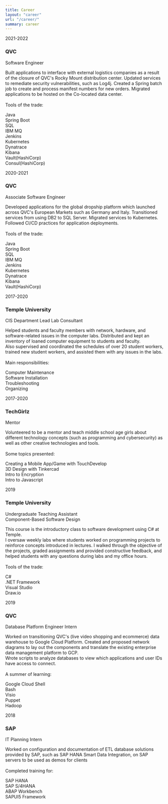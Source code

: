 ```yaml
---
title: Career
layout: "career"
url: "/career/"
summary: career
---
```

 <div class="container">
    <div class="row">
        <div class="col-md-12">
            <div class="main-timeline">
                <div class="timeline">
                    <a class="timeline-content">
                        <div class="timeline-year-right">2021-2022</div>
                        <h3 class="title">QVC</h3>
                        <p>Software Engineer</p>
                        <p class="description">
                            Built applications to interface with external logistics companies as a result of the closure of QVC's Rocky Mount distribution center. Updated services to remediate security vulnerabilities, such as Log4j. Created a Spring batch job to create and process manifest numbers for new orders. Migrated applications to be hosted on the Co-located data center.
                            <br /><br />
                            Tools of the trade:
                            <div class="button_slide slide_down">Java</div>
                            <div class="button_slide slide_down">Spring Boot</div>
                            <div class="button_slide slide_down">SQL</div>
                            <div class="button_slide slide_down">IBM MQ</div>
                            <div class="button_slide slide_down">Jenkins</div>
                            <div class="button_slide slide_down">Kubernetes</div>
                            <div class="button_slide slide_down">Dynatrace</div>
                            <div class="button_slide slide_down">Kibana</div>
                            <div class="button_slide slide_down">Vault(HashiCorp)</div>
                            <div class="button_slide slide_down">Consul(HashiCorp)</div>
                        </p>
                    </a>
                </div>
                <div class="timeline">
                    <a class="timeline-content">
                        <div class="timeline-year-left">2020-2021</div>
                        <h3 class="title">QVC</h3>
                        <p>Associate Software Engineer</p>
                        <p class="description">
                            Developed applications for the global dropship platform which launched across QVC's European Markets such as Germany and Italy.
                            Transitioned services from using DB2 to SQL Server. Migrated services to Kubernetes.
                            <br /> Followed CI/CD practices for application deployments.
                            <br /><br />
                            Tools of the trade:
                            <div class="button_slide slide_down">Java</div>
                            <div class="button_slide slide_down">Spring Boot</div>
                            <div class="button_slide slide_down">SQL</div>
                            <div class="button_slide slide_down">IBM MQ</div>
                            <div class="button_slide slide_down">Jenkins</div>
                            <div class="button_slide slide_down">Kubernetes</div>
                            <div class="button_slide slide_down">Dynatrace</div>
                            <div class="button_slide slide_down">Kibana</div>
                            <div class="button_slide slide_down">Vault(HashiCorp)</div>
                        </p>
                    </a>
                </div>
                <div class="timeline">
                    <a class="timeline-content">
                        <div class="timeline-year-right">2017-2020</div>
                        <h3 class="title">Temple University</h3>
                        <p>CIS Department Lead Lab Consultant</p>
                        <p class="description">
                            Helped students and faculty members with network, hardware, and software-related issues in the computer labs. Distributed and kept an inventory of loaned computer equipment to students and faculty.
                            <br /> Also supervised and coordinated the schedules of over 20 student workers, trained new student workers, and assisted them with any issues in the labs.
                            <br /><br />
                            Main responsibilities:
                            <div class="button_slide slide_down">Computer Maintenance</div>
                            <div class="button_slide slide_down">Software Installation</div>
                            <div class="button_slide slide_down">Troubleshooting</div>
                            <div class="button_slide slide_down">Organizing</div>
                        </p>
                    </a>
                </div>
                <div class="timeline">
                    <a class="timeline-content">
                        <div class="timeline-year-left">2017-2020</div>
                        <h3 class="title">TechGirlz</h3>
                        <p>Mentor</p>
                        <p class="description">
                            Volunteered to be a mentor and teach middle school age girls about different technology concepts (such as programming and cybersecurity) as well as other creative technologies and tools.
                            <br /> <br />
                            Some topics presented:
                            <div class="button_slide slide_down">Creating a Mobile App/Game with TouchDevelop</div>
                            <div class="button_slide slide_down">3D Design with Tinkercad</div>
                            <div class="button_slide slide_down">Intro to Encryption</div>
                            <div class="button_slide slide_down">Intro to Javascript</div>
                        </p>
                    </a>
                </div>
                <div class="timeline">
                    <a class="timeline-content">
                        <div class="timeline-year">2019</div>
                        <h3 class="title">Temple University</h3>
                        <p style="text-align:left">Undergraduate Teaching Assistant <br /> Component-Based Software Design</p>
                        <p class="description">
                            This course is the introductory class to software development using C# at Temple. <br /> I oversaw weekly labs where students worked on programming projects to reinforce concepts introduced in lectures. I walked through the objective of the projects, graded
                            assignments and provided constructive feedback, and helped students with any questions during labs and my office hours.
                            <br /> <br />
                            Tools of the trade:
                            <div class="button_slide slide_down">C#</div>
                            <div class="button_slide slide_down">.NET Framework</div>
                            <div class="button_slide slide_down">Visual Studio</div>
                            <div class="button_slide slide_down">Draw.io</div>
                        </p>
                    </a>
                </div>
                <div class="timeline">
                    <a class="timeline-content">
                        <div class="timeline-year-single-left">2019</div>
                        <h3 class="title">QVC</h3>
                        <p>Database Platform Engineer Intern</p>
                        <p class="description">
                            Worked on transitioning QVC's (live video shopping and ecommerce) data warehouse to Google Cloud Platform. Created and proposed network diagrams to lay out the components and translate the existing enterprise data management platform to GCP. <br /> Wrote scripts to analyze databases to view which applications and user IDs have access to connect.
                            <br /> <br />
                            A summer of learning:
                            <div class="button_slide slide_down">Google Cloud Shell</div>
                            <div class="button_slide slide_down">Bash</div>
                            <div class="button_slide slide_down">Visio</div>
                            <div class="button_slide slide_down">Puppet</div>
                            <div class="button_slide slide_down">Hadoop</div>
                        </p>
                    </a>
                </div>
                <div class="timeline">
                    <a class="timeline-content">
                        <div class="timeline-year">2018</div>
                        <h3 class="title">SAP</h3>
                        <p>IT Planning Intern</p>
                        <p class="description">
                            Worked on configuration and documentation of ETL database solutions provided by SAP, such as SAP HANA Smart Data Integration, on SAP
                            servers to be used as demos for clients
                            <br /> <br />
                            Completed training for:
                            <div class="button_slide slide_down">SAP HANA</div>
                            <div class="button_slide slide_down">SAP S/4HANA</div>
                            <div class="button_slide slide_down">ABAP Workbench</div>
                            <div class="button_slide slide_down">SAPUI5 Framework</div>
                        </p>
                    </a>
                </div>
            </div>
        </div>
    </div>
</div>